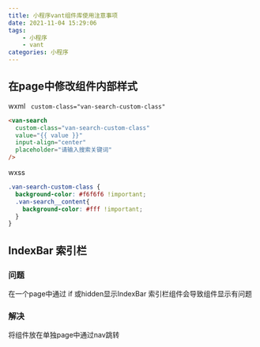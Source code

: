 ```yaml
---
title: 小程序vant组件库使用注意事项
date: 2021-11-04 15:29:06
tags:
	- 小程序
	- vant
categories: 小程序
---
```




## 在page中修改组件内部样式

 wxml  ` custom-class="van-search-custom-class"`

```html
<van-search
  custom-class="van-search-custom-class"
  value="{{ value }}"
  input-align="center"
  placeholder="请输入搜索关键词"
/>
```

wxss

```css
.van-search-custom-class {
  background-color: #f6f6f6 !important;
  .van-search__content{
    background-color: #fff !important;
  }
}
```

## IndexBar 索引栏

### 问题

在一个page中通过 if 或hidden显示IndexBar 索引栏组件会导致组件显示有问题

### 解决

将组件放在单独page中通过nav跳转
